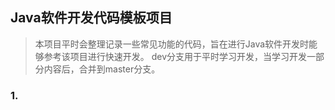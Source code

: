## Java软件开发代码模板项目
> 本项目平时会整理记录一些常见功能的代码，旨在进行Java软件开发时能够参考该项目进行快速开发。
> dev分支用于平时学习开发，当学习开发一部分内容后，合并到master分支。

### 1. 
